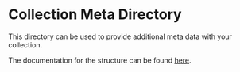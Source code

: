 # Collection Meta Directory

This directory can be used to provide additional meta data with your collection.

The documentation for the structure can be found
[here](https://docs.ansible.com/ansible/devel/dev_guide/developing_collections_structure.html#meta-directory).

